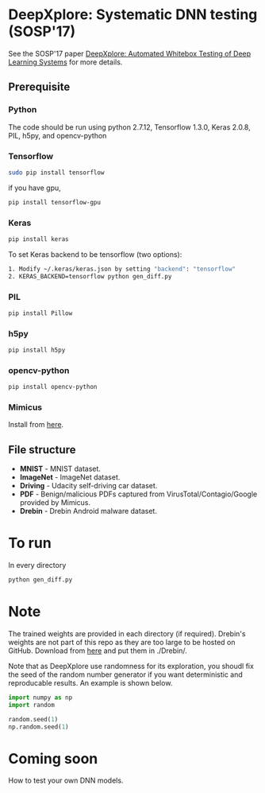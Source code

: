 # DeepXplore: Systematic DNN testing  (SOSP'17)
See the SOSP'17 paper [DeepXplore: Automated Whitebox Testing of Deep Learning Systems](http://www.cs.columbia.edu/~suman/docs/deepxplore.pdf) for more details.
## Prerequisite
### Python
The code should be run using python 2.7.12, Tensorflow 1.3.0, Keras 2.0.8, PIL, h5py, and opencv-python

### Tensorflow
```bash
sudo pip install tensorflow
```
if you have gpu,
```bash
pip install tensorflow-gpu
```

### Keras
```bash
pip install keras
```
To set Keras backend to be tensorflow (two options):
```bash
1. Modify ~/.keras/keras.json by setting "backend": "tensorflow"
2. KERAS_BACKEND=tensorflow python gen_diff.py
```

### PIL
```bash
pip install Pillow
```

### h5py
```bash
pip install h5py
```

### opencv-python
```bash
pip install opencv-python
```

### Mimicus
Install from [here](https://github.com/srndic/mimicus).

## File structure
+ **MNIST** - MNIST dataset.
+ **ImageNet** - ImageNet dataset.
+ **Driving** - Udacity self-driving car dataset.
+ **PDF** - Benign/malicious PDFs captured from VirusTotal/Contagio/Google provided by Mimicus.
+ **Drebin** - Drebin Android malware dataset.

# To run
In every directory
```bash
python gen_diff.py
```

# Note
The trained weights are provided in each directory (if required).
Drebin's weights are not part of this repo as they are too large to be hosted on GitHub. Download from [here](https://drive.google.com/drive/folders/0B4otJeEcboCaQzFpYkJwb2h3WG8?usp=sharing) and put them in ./Drebin/.

Note that as DeepXplore use randomness for its exploration, you shoudl fix the seed of the random number generator if you want deterministic and reproducable results. An example is shown below.   
```python
import numpy as np
import random

random.seed(1)
np.random.seed(1)
```

# Coming soon
How to test your own DNN models.
